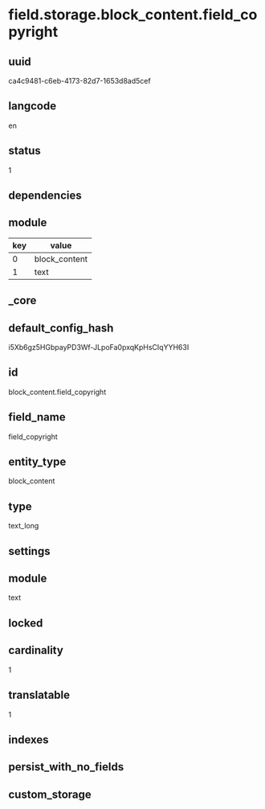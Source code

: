 # field.storage.block_content.field_copyright

## uuid
ca4c9481-c6eb-4173-82d7-1653d8ad5cef

## langcode
en

## status
1

## dependencies

## module
|key|value|
|-|-|
|0|block_content|
|1|text|


## _core

## default_config_hash
i5Xb6gz5HGbpayPD3Wf-JLpoFa0pxqKpHsCIqYYH63I

## id
block_content.field_copyright

## field_name
field_copyright

## entity_type
block_content

## type
text_long

## settings


## module
text

## locked


## cardinality
1

## translatable
1

## indexes


## persist_with_no_fields


## custom_storage

